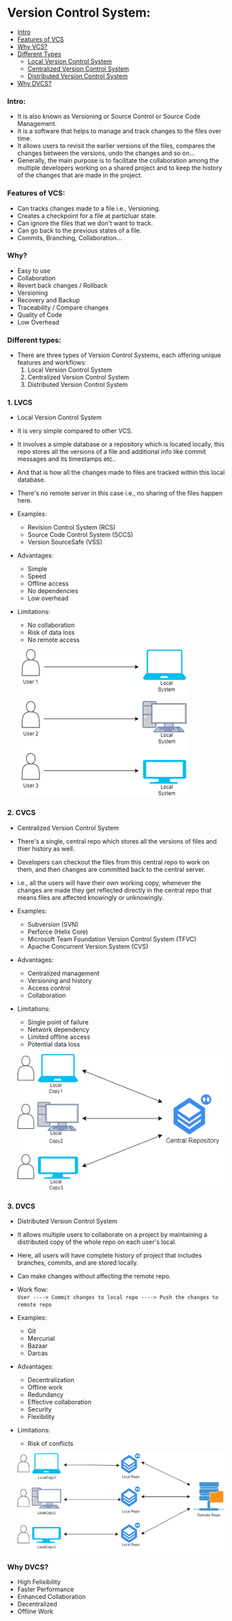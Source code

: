 # Version Control System:  
- [ Intro ](#intro)
- [ Features of VCS ](#features-of-vcs)
- [ Why VCS? ](#why)
- [ Different Types ](#different-types)
    - [ Local Version Control System ](#1-lvcs)
    - [ Centralized Version Control System ](#2-cvcs)
    - [ Distributed Version Control System ](#3-dvcs)
- [ Why DVCS? ](#why-dvcs)

<a name="intro"></a>
### Intro:  
- It is also known as Versioning or Source Control or Source Code Management.  
- It is a software that helps to manage and track changes to the files over time.  
- It allows users to revisit the earlier versions of the files, compares the changes between the versions, undo the changes and so on...  
- Generally, the main purpose is to facilitate the collaboration among the multiple developers working on a shared project and to keep the history of the changes that are made in the project.  

<a name="features"></a>
### Features of VCS:  
- Can tracks changes made to a file i.e., Versioning.  
- Creates a checkpoint for a file at particluar state.  
- Can ignore the files that we don't want to track.  
- Can go back to the previous states of a file.  
- Commits, Branching, Collaboration...  

<a name="why"></a>
### Why?  
- Easy to use  
- Collaboration  
- Revert back changes / Rollback  
- Versioning  
- Recovery and Backup  
- Traceability / Compare changes  
- Quality of Code  
- Low Overhead  

<a name="types"></a>
### Different types:    
- There are three types of Version Control Systems, each offering unique features and workflows:  
    1. Local Version Control System  
    2. Centralized Version Control System  
    3. Distributed Version Control System

<a name="lvcs"></a>
### 1. **LVCS**  
- Local Version Control System  
- It is very simple compared to other VCS.  
- It involves a simple database or a repository which is located locally, this repo stores all the versions of a file and additional info like commit messages and its timestamps etc..  
- And that is how all the changes made to files are tracked within this local database.  
- There's no remote server in this case i.e., no sharing of the files happen here.  
- Examples:  
    - Revision Control System (RCS)  
    - Source Code Control System (SCCS)  
    - Version SourceSafe (VSS)  
- Advantages:  
    - Simple  
    - Speed  
    - Offline access  
    - No dependencies  
    - Low overhead  
- Limitations:  
    - No collaboration  
    - Risk of data loss  
    - No remote access  

    ![LVCS](https://github.com/saimanasak/git-and-github/blob/main/vcs/images/LVCS.png)  

<a name="cvcs"></a>
### 2. **CVCS**  
- Centralized Version Control System  
- There's a single, central repo which stores all the versions of files and thier history as well.  
- Developers can checkout the files from this central repo to work on them, and then changes are committed back to the central server.  
- i.e., all the users will have their own working copy, whenever the changes are made they get reflected directly in the central repo that means files are affected knowingly or unknowingly.  
- Examples:  
    - Subversion (SVN)  
    - Perforce (Helix Core)  
    - Microsoft Team Foundation Version Control System (TFVC)  
    - Apache Concurrent Version System (CVS)  
- Advantages:  
    - Centralized management  
    - Versioning and history  
    - Access control  
    - Collaboration  
- Limitations:  
    - Single point of failure  
    - Network dependency  
    - Limited offline access  
    - Potential data loss  
     
    ![CVCS](https://github.com/saimanasak/git-and-github/blob/main/vcs/images/CVCS.png)    

<a name="dvcs"></a>
### 3. **DVCS**  
- Distributed Version Control System  
- It allows multiple users to collaborate on a project by maintaining a distributed copy of the whole repo on each user's local.  
- Here, all users will have complete history of project that includes branches, commits, and are stored locally.  
- Can make changes without affecting the remote repo.  
- Work flow:  
    `User ----> Commit changes to local repo ----> Push the changes to remote repo`  
- Examples:  
    - Git  
    - Mercurial  
    - Bazaar  
    - Darcas  
- Advantages:  
    - Decentralization  
    - Offline work  
    - Redundancy  
    - Effective collaboration  
    - Security  
    - Flexibility  
- Limitations:  
    - Risk of conflicts  
    
    ![DVCS](https://github.com/saimanasak/git-and-github/blob/main/vcs/images/DVCS.png)    

<a name="why dvcs"></a>
### Why DVCS?  
- High Felixibility
- Faster Performance
- Enhanced Collaboration
- Decentralized
- Offline Work